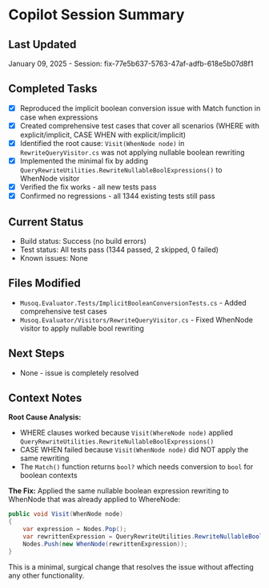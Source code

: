 # Copilot Session Summary

## Last Updated
January 09, 2025 - Session: fix-77e5b637-5763-47af-adfb-618e5b07d8f1

## Completed Tasks
- [x] Reproduced the implicit boolean conversion issue with Match function in case when expressions
- [x] Created comprehensive test cases that cover all scenarios (WHERE with explicit/implicit, CASE WHEN with explicit/implicit)
- [x] Identified the root cause: `Visit(WhenNode node)` in `RewriteQueryVisitor.cs` was not applying nullable boolean rewriting
- [x] Implemented the minimal fix by adding `QueryRewriteUtilities.RewriteNullableBoolExpressions()` to WhenNode visitor
- [x] Verified the fix works - all new tests pass
- [x] Confirmed no regressions - all 1344 existing tests still pass

## Current Status
- Build status: Success (no build errors)
- Test status: All tests pass (1344 passed, 2 skipped, 0 failed)
- Known issues: None

## Files Modified
- `Musoq.Evaluator.Tests/ImplicitBooleanConversionTests.cs` - Added comprehensive test cases
- `Musoq.Evaluator/Visitors/RewriteQueryVisitor.cs` - Fixed WhenNode visitor to apply nullable bool rewriting

## Next Steps
- None - issue is completely resolved

## Context Notes
**Root Cause Analysis:**
- WHERE clauses worked because `Visit(WhereNode node)` applied `QueryRewriteUtilities.RewriteNullableBoolExpressions()`
- CASE WHEN failed because `Visit(WhenNode node)` did NOT apply the same rewriting
- The `Match()` function returns `bool?` which needs conversion to `bool` for boolean contexts

**The Fix:**
Applied the same nullable boolean expression rewriting to WhenNode that was already applied to WhereNode:

```csharp
public void Visit(WhenNode node)
{
    var expression = Nodes.Pop();
    var rewrittenExpression = QueryRewriteUtilities.RewriteNullableBoolExpressions(expression);
    Nodes.Push(new WhenNode(rewrittenExpression));
}
```

This is a minimal, surgical change that resolves the issue without affecting any other functionality.